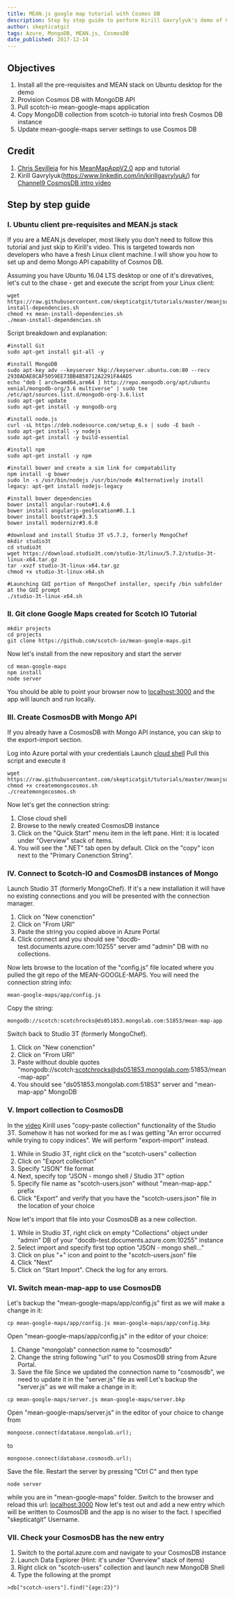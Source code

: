```yaml
---
title: MEAN.js google map tutorial with Cosmos DB
description: Step by step guide to perform Kirill Gavrylyuk's demo of Cosmos DB with MEAN app https://channel9.msdn.com/Shows/Azure-Friday/Introducing-Azure-Cosmos-DB
author: skepticatgit
tags: Azure, MongoDB, MEAN.js, CosmosDB
date_published: 2017-12-14
---
```

## Objectives

1. Install all the pre-requisites and MEAN stack on Ubuntu desktop for the demo
1. Provision Cosmos DB with MongoDB API
1. Pull scotch-io mean-google-maps application
1. Copy MongoDB collection from scotch-io tutorial into fresh Cosmos DB instance
1. Update mean-google-maps server settings to use Cosmos DB

## Credit
1. [Chris Sevilleja](https://github.com/sevilayha) for his  [MeanMapAppV2.0](https://github.com/skepticatgit/mean-google-maps) app and tutorial
1. Kirill Gavrylyuk(https://www.linkedin.com/in/kirillgavrylyuk/) for [Channel9 CosmosDB intro video](https://channel9.msdn.com/Shows/Azure-Friday/Introducing-Azure-Cosmos-DB)

## Step by step guide
### I. Ubuntu client pre-requisites and MEAN.js stack
If you are a MEAN.js developer, most likely you don't need to follow this tutorial and just skip to Kirill's video. This is targeted towards non developers who have a fresh Linux client machine. I will show you how to set up and demo Mongo API capability of Cosmos DB.

Assuming you have Ubuntu 16.04 LTS desktop or one of it's direvatives, let's cut to the chase - get and execute the script from your Linux client:
```
wget https://raw.githubusercontent.com/skepticatgit/tutorials/master/meanjsoncosmos/examples/mean-install-dependencies.sh
chmod +x mean-install-dependencies.sh
./mean-install-dependencies.sh
```

Script breakdown and explanation:
```
#install Git
sudo apt-get install git-all -y

#install MongoDB
sudo apt-key adv --keyserver hkp://keyserver.ubuntu.com:80 --recv 2930ADAE8CAF5059EE73BB4B58712A2291FA4AD5
echo "deb [ arch=amd64,arm64 ] http://repo.mongodb.org/apt/ubuntu xenial/mongodb-org/3.6 multiverse" | sudo tee /etc/apt/sources.list.d/mongodb-org-3.6.list
sudo apt-get update
sudo apt-get install -y mongodb-org

#install node.js
curl -sL https://deb.nodesource.com/setup_6.x | sudo -E bash -
sudo apt-get install -y nodejs
sudo apt-get install -y build-essential

#install npm
sudo apt-get install -y npm

#install bower and create a sim link for compatability
npm install -g bower
sudo ln -s /usr/bin/nodejs /usr/bin/node #alternatively install legacy: apt-get install nodejs-legacy

#install bower dependencies
bower install angular-route#1.4.6
bower install angularjs-geolocation#0.1.1
bower install bootstrap#3.3.5
bower install modernizr#3.0.0

#download and install Studio 3T v5.7.2, formerly MongoChef
mkdir studio3t
cd studio3t
wget https://download.studio3t.com/studio-3t/linux/5.7.2/studio-3t-linux-x64.tar.gz
tar -xvzf studio-3t-linux-x64.tar.gz
chmod +x studio-3t-linux-x64.sh

#Launching GUI portion of MongoChef installer, specify /bin subfolder at the GUI prompt
./studio-3t-linux-x64.sh

```
### II. Git clone Google Maps created for Scotch IO Tutorial
```
mkdir projects
cd projects
git clone https://github.com/scotch-io/mean-google-maps.git
```
Now let's install from the new repository and start the server
```
cd mean-google-maps
npm install
node server
```
You should be able to point your browser now to [localhost:3000](http://localhost:3000) and the app will launch and run locally.

### III. Create CosmosDB with Mongo API 
If you already have a CosmosDB with Mongo API instance, you can skip to the export-import section.

Log into Azure portal with your credentials
Launch [cloud shell](https://docs.microsoft.com/en-us/azure/cosmos-db/scripts/create-mongodb-database-account-cli?toc=%2fcli%2fazure%2ftoc.json#launch-azure-cloud-shell)
Pull this script and execute it
```
wget https://raw.githubusercontent.com/skepticatgit/tutorials/master/meanjsoncosmos/examples/createmongocosmos.sh
chmod +x createmongocosmos.sh
./createmongocosmos.sh
```
Now let's get the connection string:
1. Close cloud shell
1. Browse to the newly created CosmosDB instance
1. Click on the "Quick Start" menu item in the left pane. Hint: it is located under "Overview" stack of items.
1. You will see the ".NET" tab open by default. Click on the "copy" icon next to the "Primary Conenction String". 

### IV. Connect to Scotch-IO and CosmosDB instances of Mongo
Launch Studio 3T (formerly MongoChef). If it's a new installation it will have no existing connections and you will be presented with the connection manager.
1. Click on "New conenction"
1. Click on "From URI"
1. Paste the string you copied above in Azure Portal
1. Click connect and you should see "docdb-test.documents.azure.com:10255" server amd "admin" DB with no collections.

Now lets browse to the location of the "config.js" file located where you pulled the git repo of the MEAN-GOOGLE-MAPS. You will need the connection string info:
```
mean-google-maps/app/config.js
```
Copy the string:
```
mongodb://scotch:scotchrocks@ds051853.mongolab.com:51853/mean-map-app
```
Switch back to Studio 3T (formerly MongoChef). 
1. Click on "New conenction"
1. Click on "From URI"
1. Paste without double quotes "mongodb://scotch:scotchrocks@ds051853.mongolab.com:51853/mean-map-app"
1. You should see "ds051853.mongolab.com:51853" server and "mean-map-app" MongoDB

### V. Import collection to CosmosDB
In the [video](https://channel9.msdn.com/Shows/Azure-Friday/Introducing-Azure-Cosmos-DB) Kirill uses "copy-paste collection" functionality of the Studio 3T. Somehow it has not worked for me as I was getting "An error occurred while trying to copy indices". We will perform "export-import" instead.
1. While in Studio 3T, right click on the "scotch-users" collection
1. Click on "Export collection"
1. Specify "JSON" file format
1. Next, specify top "JSON - mongo shell / Studio 3T" option
1. Specify file name as "scotch-users.json" without "mean-map-app." prefix
1. Click "Export" and verify that you have the "scotch-users.json" file in the location of your choice

Now let's import that file into your CosmosDB as a new collection.
1. While in Studio 3T, right click on empty "Collections" object under "admin" DB of your "docdb-test.documents.azure.com:10255" instance
1. Select import and specify first top option "JSON - mongo shell..."
1. Click on plus "+" icon and point to the "scotch-users.json" file 
1. Click "Next"
1. Click on "Start Import". Check the log for any errors.

### VI. Switch mean-map-app to use CosmosDB
Let's backup the "mean-google-maps/app/config.js" first as we will make a change in it:
```
cp mean-google-maps/app/config.js mean-google-maps/app/config.bkp
```
Open "mean-google-maps/app/config.js" in the editor of your choice:
1. Change "mongolab" connection name to "cosmosdb"
1. Change the string following "url" to you CosmosDB string from Azure Portal.
1. Save the file
Since we updated the connection name to "cosmosdb", we need to update it in the "server.js" file as well
Let's backup the "server.js" as we will make a change in it:
```
cp mean-google-maps/server.js mean-google-maps/server.bkp
```
Open "mean-google-maps/server.js" in the editor of your choice to change from
```
mongoose.connect(database.mongolab.url);
```
to 
```
mongoose.connect(database.cosmosdb.url);
```
Save the file. Restart the server by pressing "Ctrl C" and then type 
```
node server
```
while you are in "mean-google-maps" folder. 
Switch to the browser and reload this url: [localhost:3000](http://localhost:3000)
Now let's test out and add a new entry which will be written to CosmosDB and the app is no wiser to the fact. I specified "skepticatgit" Username.
### VII. Check your CosmosDB has the new entry
1. Switch to the portal.azure.com and navigate to your CosmosDB instance
1. Launch Data Explorer (Hint: it's under "Overview" stack of items)
1. Right click on "scotch-users" collection and launch new MongoDB Shell
1. Type the following at the prompt
```
>db["scotch-users"].find("{age:23}")